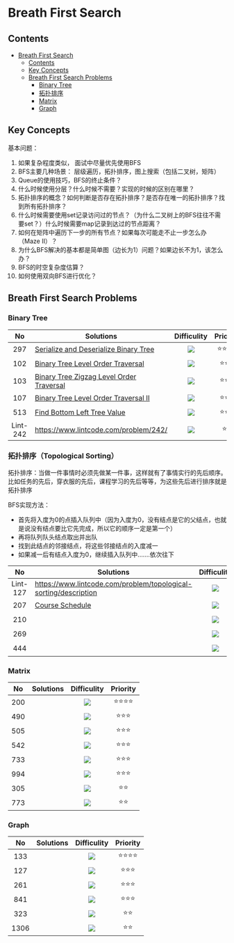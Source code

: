 # Breath First Search

## Contents

<!--ts-->
   * [Breath First Search](#breath-first-search)
      * [Contents](#contents)
      * [Key Concepts](#key-concepts)
      * [Breath First Search Problems](#breath-first-search-problems)
         * [Binary Tree](#binary-tree)
         * [拓扑排序](#\xE6\x8B\x93\xE6\x89\x91\xE6\x8E\x92\xE5\xBA\x8F)
         * [Matrix](#matrix)
         * [Graph](#graph)

<!-- Added by: weiyizhi, at: 2021年 5月13日 星期四 17时57分59秒 CST -->

<!--te-->

## Key Concepts

基本问题：

1. 如果复杂程度类似， 面试中尽量优先使用BFS
2. BFS主要几种场景： 层级遍历，拓扑排序，图上搜索（包括二叉树，矩阵）
3. Queue的使用技巧，BFS的终止条件？
4. 什么时候使用分层？什么时候不需要？实现的时候的区别在哪里？
5. 拓扑排序的概念？如何判断是否存在拓扑排序？是否存在唯一的拓扑排序？找到所有拓扑排序？
6. 什么时候需要使用set记录访问过的节点？（为什么二叉树上的BFS往往不需要set？）什么时候需要map记录到达过的节点距离？
7. 如何在矩阵中遍历下一步的所有节点？如果每次可能走不止一步怎么办（Maze II）？
8. 为什么BFS解决的基本都是简单图（边长为1）问题？如果边长不为1，该怎么办？
9. BFS的时空复杂度估算？
10. 如何使用双向BFS进行优化？



## Breath First Search Problems

### Binary Tree

| No | Solutions | Difficulity | Priority |
| :--: | ------- | :---------: | :------: |
|297|[Serialize and Deserialize Binary Tree](../Solved/297-Serialize-and-Deserialize-Binary-Tree/Serialize-and-Deserialize-Binary-Tree.md)|![](https://img.shields.io/badge/-Hard-red.svg)|:star::star::star::star:|
|102|[Binary Tree Level Order Traversal](../Solved/102-Binary-Tree-Level-Order-Traversal/Binary-Tree-Level-Order-Traversal.md)|![](https://img.shields.io/badge/-Medium-%23FFA500.svg)|:star::star::star:|
|103|[Binary Tree Zigzag Level Order Traversal](../Solved/103-Binary-Tree-Zigzag-Level-Order-Traversal/Binary-Tree-Zigzag-Level-Order-Traversal.md)|![](https://img.shields.io/badge/-Medium-%23FFA500.svg)|:star::star::star:|
|107|[Binary Tree Level Order Traversal II](../Solved/107-Binary-Tree-Level-Order-Traversal-II/Binary-Tree-Level-Order-Traversal-II.md)|![](https://img.shields.io/badge/-Easy-%235cb85c.svg)|:star::star::star:|
|513|[Find Bottom Left Tree Value](../Solved/513-Find-Bottom-Left-Tree-Value/Find-Bottom-Left-Tree-Value.md)|![](https://img.shields.io/badge/-Medium-%23FFA500.svg)|:star::star::star:|
|  Lint-242  |https://www.lintcode.com/problem/242/|  ![](https://img.shields.io/badge/-Easy-%235cb85c.svg)|:star::star:|



### 拓扑排序（Topological Sorting）

拓扑排序：当做一件事情时必须先做某一件事，这样就有了事情实行的先后顺序。比如任务的先后，穿衣服的先后，课程学习的先后等等，为这些先后进行排序就是拓扑排序

BFS实现方法：

- 首先将入度为0的点插入队列中（因为入度为0，没有结点是它的父结点，也就是说没有结点要比它先完成，所以它的顺序一定是第一个）
- 再将队列队头结点取出并出队
- 找到此结点的邻接结点，将这些邻接结点的入度减一
- 如果减一后有结点入度为0，继续插入队列中…….依次往下



| No | Solutions | Difficulity | Priority |
| :--: | ------- | :---------: | :------: |
|  Lint-127  |https://www.lintcode.com/problem/topological-sorting/description|  ![](https://img.shields.io/badge/-Easy-%235cb85c.svg)  | :star::star::star::star: |
|  207  | [Course Schedule](../Solved/207-Course-Schedule/Course-Schedule.md) | ![](https://img.shields.io/badge/-Medium-%23FFA500.svg) |    :star::star::star:    |
|  210  |           | ![](https://img.shields.io/badge/-Medium-%23FFA500.svg) |    :star::star::star:    |
| 269 |           | ![](https://img.shields.io/badge/-Medium-%23FFA500.svg) |    :star::star::star:    |
| 444 |           | ![](https://img.shields.io/badge/-Medium-%23FFA500.svg) |       :star::star:       |



### Matrix
| No | Solutions | Difficulity | Priority |
| :--: | ------- | :---------: | :------: |
|200||![](https://img.shields.io/badge/-Easy-%235cb85c.svg)|:star::star::star::star:|
|490||![](https://img.shields.io/badge/-Medium-%23FFA500.svg)|:star::star::star:|
|505||![](https://img.shields.io/badge/-Medium-%23FFA500.svg)|:star::star::star:|
|542||![](https://img.shields.io/badge/-Medium-%23FFA500.svg)|:star::star::star:|
|733||![](https://img.shields.io/badge/-Medium-%23FFA500.svg)|:star::star::star:|
|994||![](https://img.shields.io/badge/-Medium-%23FFA500.svg)|:star::star::star:|
|305||![](https://img.shields.io/badge/-Medium-%23FFA500.svg)|:star::star:|
|773||![](https://img.shields.io/badge/-Medium-%23FFA500.svg)|:star::star:|



### Graph

| No | Solutions | Difficulity | Priority |
| :--: | ------- | :---------: | :------: |
|133||![](https://img.shields.io/badge/-Easy-%235cb85c.svg)|:star::star::star::star:|
|127||![](https://img.shields.io/badge/-Medium-%23FFA500.svg)|:star::star::star:|
|261||![](https://img.shields.io/badge/-Medium-%23FFA500.svg)|:star::star::star:|
|841||![](https://img.shields.io/badge/-Medium-%23FFA500.svg)|:star::star::star:|
|323||![](https://img.shields.io/badge/-Medium-%23FFA500.svg)|:star::star:|
|1306||![](https://img.shields.io/badge/-Medium-%23FFA500.svg)|:star::star:|


